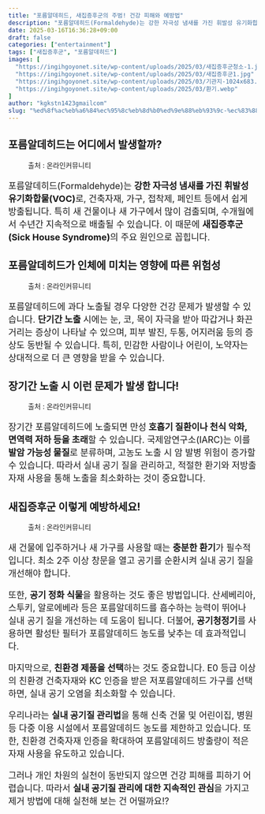 ```yaml
---
title: "포름알데히드, 새집증후군의 주범! 건강 피해와 예방법"
description: "포름알데히드(Formaldehyde)는 강한 자극성 냄새를 가진 휘발성 유기화합물(VOC)로, 건축자재, 가구, 접착제, 페인트 등에서 쉽게 방출됩니다. 특히 새 건물이나 새 가구에서 많이 검출되며, 수개월에서 수년간 지속적으로 배출될 수 있습니다. 이 때문에 새집증후"
date: 2025-03-16T16:36:28+09:00
draft: false
categories: ["entertainment"]
tags: ["새집증후군", "포름알데히드"]
images: [
  "https://ingihgoyonet.site/wp-content/uploads/2025/03/새집증후군청소-1.jpg"
  "https://ingihgoyonet.site/wp-content/uploads/2025/03/새집증후군1.jpg"
  "https://ingihgoyonet.site/wp-content/uploads/2025/03/기관지-1024x683.jpg"
  "https://ingihgoyonet.site/wp-content/uploads/2025/03/환기.webp"
]
author: "kgkstn1423gmailcom"
slug: "%ed%8f%ac%eb%a6%84%ec%95%8c%eb%8d%b0%ed%9e%88%eb%93%9c-%ec%83%88%ec%a7%91%ec%a6%9d%ed%9b%84%ea%b5%b0%ec%9d%98-%ec%a3%bc%eb%b2%94-%ea%b1%b4%ea%b0%95-%ed%94%bc%ed%95%b4%ec%99%80-%ec%98%88%eb%b0%a9"
---
```


<h2 >포름알데히드는 어디에서 발생할까?</h2> <figure ><img src="https://ingihgoyonet.site/wp-content/uploads/2025/03/새집증후군청소-1.jpg" alt="" /><figcaption >출처 : 온라인커뮤니티</figcaption></figure> <p style="font-size:18px">포름알데히드(Formaldehyde)는 <strong>강한 자극성 냄새를 가진 휘발성 유기화합물(VOC)</strong>로, 건축자재, 가구, 접착제, 페인트 등에서 쉽게 방출됩니다. 특히 새 건물이나 새 가구에서 많이 검출되며, 수개월에서 수년간 지속적으로 배출될 수 있습니다. 이 때문에 <strong>새집증후군(Sick House Syndrome)</strong>의 주요 원인으로 꼽힙니다.</p> <h2 >포름알데히드가 인체에 미치는 영향에 따른 위험성</h2> <figure ><img src="https://ingihgoyonet.site/wp-content/uploads/2025/03/새집증후군1.jpg" alt="" style="aspect-ratio:16/9;object-fit:cover"/><figcaption >출처 : 온라인커뮤니티</figcaption></figure> <p style="font-size:18px">포름알데히드에 과다 노출될 경우 다양한 건강 문제가 발생할 수 있습니다. <strong>단기간 노출</strong> 시에는 눈, 코, 목이 자극을 받아 따갑거나 화끈거리는 증상이 나타날 수 있으며, 피부 발진, 두통, 어지러움 등의 증상도 동반될 수 있습니다. 특히, 민감한 사람이나 어린이, 노약자는 상대적으로 더 큰 영향을 받을 수 있습니다.</p> <h2 >장기간 노출 시 이런 문제가 발생 합니다!</h2> <figure ><img src="https://ingihgoyonet.site/wp-content/uploads/2025/03/기관지-1024x683.jpg" alt="" style="aspect-ratio:16/9;object-fit:cover"/><figcaption >출처 : 온라인커뮤니티</figcaption></figure> <p style="font-size:18px">장기간 포름알데히드에 노출되면 만성<strong> 호흡기 질환이나 천식 악화, 면역력 저하 등을 초래</strong>할 수 있습니다. 국제암연구소(IARC)는 이를 <strong>발암 가능성 물질</strong>로 분류하며, 고농도 노출 시 암 발병 위험이 증가할 수 있습니다. 따라서 실내 공기 질을 관리하고, 적절한 환기와 저방출 자재 사용을 통해 노출을 최소화하는 것이 중요합니다.</p> <h2 >새집증후군 이렇게 예방하세요!</h2> <figure ><img src="https://ingihgoyonet.site/wp-content/uploads/2025/03/환기.webp" alt="" style="aspect-ratio:16/9;object-fit:cover"/><figcaption >출처 : 온라인커뮤니티</figcaption></figure> <p style="font-size:18px">새 건물에 입주하거나 새 가구를 사용할 때는 <strong>충분한 환기</strong>가 필수적입니다. 최소 2주 이상 창문을 열고 공기를 순환시켜 실내 공기 질을 개선해야 합니다. </p> <p style="font-size:18px">또한, <strong>공기 정화 식물</strong>을 활용하는 것도 좋은 방법입니다. 산세베리아, 스투키, 알로에베라 등은 포름알데히드를 흡수하는 능력이 뛰어나 실내 공기 질을 개선하는 데 도움이 됩니다. 더불어, <strong>공기청정기</strong>를 사용하면 활성탄 필터가 포름알데히드 농도를 낮추는 데 효과적입니다.</p> <p style="font-size:18px">마지막으로, <strong>친환경 제품을 선택</strong>하는 것도 중요합니다. E0 등급 이상의 친환경 건축자재와 KC 인증을 받은 저포름알데히드 가구를 선택하면, 실내 공기 오염을 최소화할 수 있습니다.</p> <p style="font-size:18px">우리나라는 <strong>실내 공기질 관리법</strong>을 통해 신축 건물 및 어린이집, 병원 등 다중 이용 시설에서 포름알데히드 농도를 제한하고 있습니다. 또한, 친환경 건축자재 인증을 확대하여 포름알데히드 방출량이 적은 자재 사용을 유도하고 있습니다.</p> <p style="font-size:18px">그러나 개인 차원의 실천이 동반되지 않으면 건강 피해를 피하기 어렵습니다. 따라서 <strong>실내 공기질 관리에 대한 지속적인 관심</strong>을 가지고 제거 방법에 대해 실천해 보는 건 어떨까요!? </p>